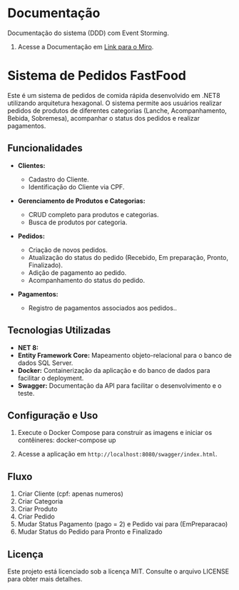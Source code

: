 
# Documentação

Documentação do sistema (DDD) com Event Storming.

1. Acesse a Documentação em [Link para o Miro](https://miro.com/welcomeonboard/NmJ4ajV3NW56V0V6OTF5dmlBVVdMOUpORDN1YlhNZEJ6M29SNERQN29ldmNUZDNrSjN5YUhnTFQxR2txWGxFZXwzNDU4NzY0NTg1MTI4OTQ1Njk3fDI=?share_link_id=8135649431).

# Sistema de Pedidos FastFood

Este é um sistema de pedidos de comida rápida desenvolvido em .NET8 utilizando arquitetura hexagonal. O sistema permite aos usuários realizar pedidos de produtos de diferentes categorias (Lanche, Acompanhamento, Bebida, Sobremesa), acompanhar o status dos pedidos e realizar pagamentos.

## Funcionalidades

- **Clientes:**
  - Cadastro do Cliente.
  - Identificação do Cliente via CPF.

- **Gerenciamento de Produtos e Categorias:**
  - CRUD completo para produtos e categorias.
  - Busca de produtos por categoria.
  
- **Pedidos:**
  - Criação de novos pedidos.
  - Atualização do status do pedido (Recebido, Em preparação, Pronto, Finalizado).
  - Adição de pagamento ao pedido.
  - Acompanhamento do status do pedido.
  
- **Pagamentos:**
  - Registro de pagamentos associados aos pedidos..

## Tecnologias Utilizadas

- **NET 8:**
- **Entity Framework Core:** Mapeamento objeto-relacional para o banco de dados SQL Server.
- **Docker:** Containerização da aplicação e do banco de dados para facilitar o deployment.
- **Swagger:** Documentação da API para facilitar o desenvolvimento e o teste.

## Configuração e Uso

1. Execute o Docker Compose para construir as imagens e iniciar os contêineres:
   docker-compose up 

2. Acesse a aplicação em `http://localhost:8080/swagger/index.html`.

## Fluxo

1. Criar Cliente (cpf: apenas numeros)
2. Criar Categoria
3. Criar Produto
4. Criar Pedido
6. Mudar Status Pagamento (pago = 2) e Pedido vai para (EmPreparacao)
7. Mudar Status do Pedido para Pronto e Finalizado

## Licença
Este projeto está licenciado sob a licença MIT. Consulte o arquivo LICENSE para obter mais detalhes.

